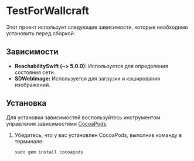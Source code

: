 # TestForWallcraft

Этот проект использует следующие зависимости, которые необходимо установить перед сборкой:

## Зависимости

- **ReachabilitySwift (~> 5.0.0):** Используется для определения состояния сети.
- **SDWebImage:** Используется для загрузки и кэширования изображений.

## Установка

Для установки зависимостей воспользуйтесь инструментом управления зависимостями [CocoaPods](https://cocoapods.org/).

1. Убедитесь, что у вас установлен CocoaPods, выполнив команду в терминале:

   ```bash
   sudo gem install cocoapods
